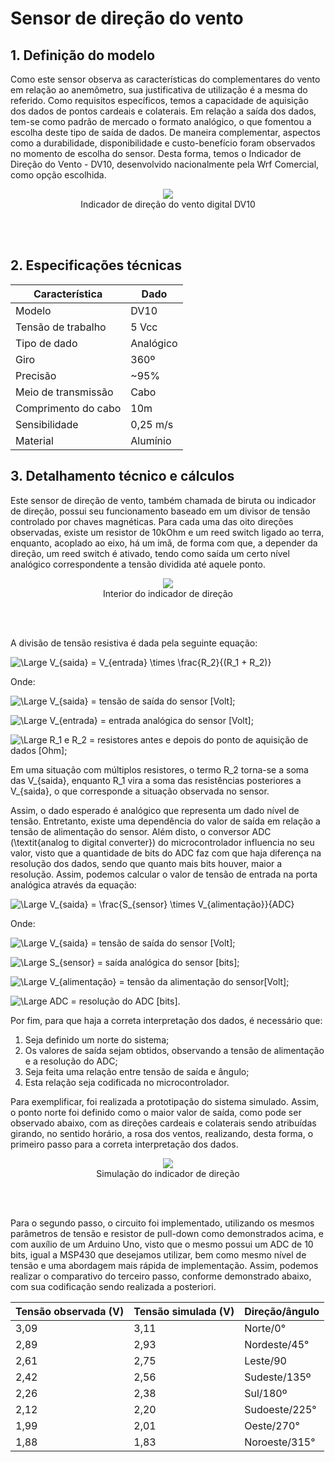 # Sensor de direção do vento

## 1. Definição do modelo

Como este sensor observa as características do complementares do vento em relação ao anemômetro, sua justificativa de utilização é a mesma do referido. Como requisitos específicos, temos a capacidade de aquisição dos dados de pontos cardeais e colaterais. Em relação a saída dos dados, tem-se como padrão de mercado o formato analógico, o que fomentou a escolha deste tipo de saída de dados. De maneira complementar, aspectos como a durabilidade, disponibilidade e custo-benefício foram observados no momento de escolha do sensor. Desta forma, temos o Indicador de Direção do Vento - DV10, desenvolvido nacionalmente pela Wrf Comercial, como opção escolhida. 


<center>
<figure>
  <img src="/SmartVit/docs/Eletronica/imgs_eletronica/biruta.png"  />
  <figcaption>
      Indicador de direção do vento digital DV10
  </figcaption>
</figure>
</center>
<br>
<br>

## 2. Especificações técnicas

|Característica|Dado|
|-|-|
|Modelo|DV10|
|Tensão de trabalho|5 Vcc|
|Tipo de dado|Analógico|
|Giro|360º|
|Precisão|~95%|
|Meio de transmissão|Cabo|
|Comprimento do cabo|10m|
|Sensibilidade|0,25 m/s|
|Material|Alumínio|

## 3. Detalhamento técnico e cálculos

Este sensor de direção de vento, também chamada de biruta ou indicador de direção, possui seu funcionamento baseado em um divisor de tensão controlado por chaves magnéticas. Para cada uma das oito direções observadas, existe um resistor de 10kOhm e um reed switch ligado ao terra, enquanto, acoplado ao eixo, há um imã, de forma com que, a depender da direção, um reed switch é ativado, tendo como saída um certo nível analógico correspondente a tensão dividida até aquele ponto.



<center>
<figure>
  <img src="/SmartVit/docs/Eletronica/imgs_eletronica/biruta_dentro.jpg"  />
  <figcaption>
      Interior do indicador de direção
  </figcaption>
</figure>
</center>
<br>
<br>
       
A divisão de tensão resistiva é dada pela seguinte equação:

![\Large V_{saida} = V_{entrada} \times \frac{R_2}{(R_1 + R_2)}](https://latex.codecogs.com/svg.latex?\Large&space;V_{saida}%20=%20V_{entrada}%20\times%20\frac{R_2}{(R_1%20+%20R_2)})

Onde:

![\Large V_{saida}](https://latex.codecogs.com/svg.latex?\Large&space;V_{saida}) = tensão de saída do sensor [Volt];

![\Large V_{entrada}](https://latex.codecogs.com/svg.latex?\Large&space;V_{entrada}) = entrada analógica do sensor [Volt];

![\Large R_1 e R_2](https://latex.codecogs.com/svg.latex?\Large&space;R_1%20e%20R_2) = resistores antes e depois do ponto de aquisição de dados [Ohm];

Em uma situação com múltiplos resistores, o termo R_2 torna-se a soma das V_{saida}, enquanto R_1 vira a soma das resistências posteriores a V_{saida}, o que corresponde a situação observada no sensor.

Assim, o dado esperado é analógico que representa um dado nível de tensão. Entretanto, existe uma dependência do valor de saída em relação a tensão de alimentação do sensor. Além disto, o conversor ADC (\textit{analog to digital converter}) do microcontrolador influencia no seu valor, visto que a quantidade de bits do ADC faz com que haja diferença na resolução dos dados, sendo que quanto mais bits houver, maior a resolução. Assim, podemos calcular o valor de tensão de entrada na porta analógica através da equação:

![\Large V_{saida} = \frac{S_{sensor} \times  V_{alimentação}}{ADC}](https://latex.codecogs.com/svg.latex?\Large&space;V_{saida}%20=%20\frac{S_{sensor}%20\times%20%20V_{alimentacao}}{ADC})

Onde:

![\Large V_{saida}](https://latex.codecogs.com/svg.latex?\Large&space;V_{saida}) = tensão de saída do sensor [Volt];

![\Large S_{sensor}](https://latex.codecogs.com/svg.latex?\Large&space;S_{sensor}) = saída analógica do sensor [bits];

![\Large V_{alimentação}](https://latex.codecogs.com/svg.latex?\Large&space;V_{alimentacao}) = tensão da alimentação do sensor[Volt];

![\Large ADC](https://latex.codecogs.com/svg.latex?\Large&space;ADC) = resolução do ADC [bits].

Por fim, para que haja a correta interpretação dos dados, é necessário que:

1. Seja definido um norte do sistema;
2. Os valores de saída sejam obtidos, observando a tensão de alimentação e a resolução do ADC;
3. Seja feita uma relação entre tensão de saída e ângulo;
4. Esta relação seja codificada no microcontrolador.

Para exemplificar, foi realizada a prototipação do sistema simulado. Assim, o ponto norte foi definido como o maior valor de saída, como pode ser observado abaixo, com as direções cardeais e colaterais sendo atribuídas girando, no sentido horário, a rosa dos ventos, realizando, desta forma, o primeiro passo para a correta interpretação dos dados.

<center>
<figure>
  <img src="/SmartVit/docs/Eletronica/imgs_eletronica/biruta_sim.png"  />
  <figcaption>
      Simulação do indicador de direção
  </figcaption>
</figure>
</center>
<br>
<br>

 Para o segundo passo, o circuito foi implementado, utilizando os mesmos parâmetros de tensão e resistor de pull-down como demonstrados acima, e com auxílio de um Arduino Uno, visto que o mesmo possui um ADC de 10 bits, igual a MSP430 que desejamos utilizar, bem como mesmo nível de tensão e uma abordagem mais rápida de implementação. Assim, podemos realizar o comparativo do terceiro passo, conforme demonstrado abaixo, com sua codificação sendo realizada a posteriori.
 
 |Tensão observada (V)|Tensão simulada (V)|Direção/ângulo
 |-|-|-|
|3,09|3,11|Norte/0°|
|2,89|2,93|Nordeste/45°|
|2,61|2,75|Leste/90|
|2,42|2,56|Sudeste/135º|
|2,26|2,38|Sul/180º|
|2,12|2,20|Sudoeste/225°|
|1,99|2,01|Oeste/270°|
|1,88|1,83|Noroeste/315°|
